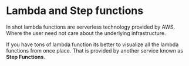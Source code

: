 # Lambda and Step functions

In shot lambda functions are serverless technology provided by AWS. Where the user need not care about the underlying infrastructure.

If you have tons of lambda function its better to visualize all the lambda functions from once place. That is provided by another service known as **Step Functions**.
